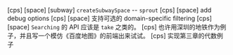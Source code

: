 [cps] [space] [subway] `createSubwaySpace` -- `sprout`
[cps] [space] add debug options
[cps] [space] 支持可选的 domain-specific filtering
[cps] [space] `Searching` 的 API 应该是 `take` 之类的。
[cps] 也许用深圳的地铁作为例子，并且写一个模仿《百度地图》的前端出来试试。
[cps] 实现第三章的代数例子
